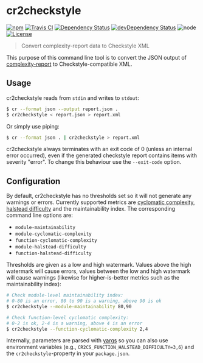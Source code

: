 # cr2checkstyle
[![npm](https://img.shields.io/npm/v/cr2checkstyle.svg?style=flat-square)](https://www.npmjs.com/package/cr2checkstyle)
[![Travis CI](https://img.shields.io/travis/Finanzchef24-GmbH/cr2checkstyle/master.svg?maxAge=2592000&style=flat-square)](https://travis-ci.org/Finanzchef24-GmbH/cr2checkstyle)
[![Dependency Status](https://img.shields.io/david/Finanzchef24-GmbH/cr2checkstyle.svg?style=flat-square)](https://david-dm.org/Finanzchef24-GmbH/cr2checkstyle)
[![devDependency Status](https://img.shields.io/david/dev/Finanzchef24-GmbH/cr2checkstyle.svg?style=flat-square)](https://david-dm.org/Finanzchef24-GmbH/cr2checkstyle)
![node](https://img.shields.io/node/v/cr2checkstyle.svg?style=flat-square)
[![License](https://img.shields.io/npm/l/cr2checkstyle.svg?style=flat-square)](https://github.com/Finanzchef24-GmbH/cr2checkstyle/blob/master/LICENSE)

> Convert complexity-report data to Checkstyle XML

This purpose of this command line tool is to convert the JSON output of [complexity-report](https://github.com/jared-stilwell/complexity-report) to Checkstyle-compatible XML.

## Usage
cr2checkstyle reads from `stdin` and writes to `stdout`:

```bash
$ cr --format json --output report.json .
$ cr2checkstyle < report.json > report.xml
```

Or simply use piping:
```bash
$ cr --format json . | cr2checkstyle > report.xml
```

cr2checkstyle always terminates with an exit code of 0 (unless an internal error occurred), even if the generated checkstyle report contains items with severity "error". To change this behaviour use the `--exit-code` option.

## Configuration
By default, cr2checkstyle has no thresholds set so it will not generate any warnings or errors. Currently supported metrics are [cyclomatic complexity](https://en.wikipedia.org/wiki/Cyclomatic_complexity), [halstead difficulty](https://en.wikipedia.org/wiki/Halstead_complexity_measures) and the maintainability index. The corresponding command line options are:

 - `module-maintainability`
 - `module-cyclomatic-complexity`
 - `function-cyclomatic-complexity`
 - `module-halstead-difficulty`
 - `function-halstead-difficulty`

Thresholds are given as a low and high watermark. Values above the high watermark will cause errors, values between the low and high watermark will cause warnings (likewise for higher-is-better metrics such as the maintainability index):

```bash
# Check module-level maintainability index:
# 0-80 is an error, 80 to 90 is a warning, above 90 is ok
$ cr2checkstyle --module-maintainability 80,90

# Check function-level cyclomatic complexity:
# 0-2 is ok, 2-4 is a warning, above 4 is an error
$ cr2checkstyle --function-cyclomatic-complexity 2,4
```

Internally, parameters are parsed with [yargs](http://yargs.js.org/docs/#methods-envprefix) so you can also use environment variables (e.g., `CR2CS_FUNCTION_HALSTEAD_DIFFICULTY=3,6`) and the `cr2checkstyle`-property in your `package.json`.

